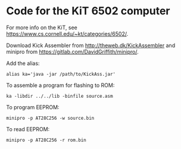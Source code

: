 # Code for the KiT 6502 computer

For more info on the KiT, see https://www.cs.cornell.edu/~kt/categories/6502/.

Download Kick Assembler from http://theweb.dk/KickAssembler and minipro from https://gitlab.com/DavidGriffith/minipro/.

Add the alias:

`alias ka='java -jar /path/to/KickAss.jar'`

To assemble a program for flashing to ROM:

`ka -libdir ../../lib -binfile source.asm` 

To program EEPROM:

`minipro -p AT28C256 -w source.bin`

To read EEPROM:

`minipro -p AT28C256 -r rom.bin`
